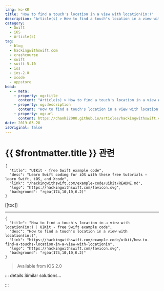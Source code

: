```yaml
---
lang: ko-KR
title: "How to find a touch's location in a view with location(in:)"
description: "Article(s) > How to find a touch's location in a view with location(in:)"
category:
  - Swift
  - iOS
  - Article(s)
tag: 
  - blog
  - hackingwithswift.com
  - crashcourse
  - swift
  - swift-5.10
  - ios
  - ios-2.0
  - xcode
  - appstore
head:
  - - meta:
    - property: og:title
      content: "Article(s) > How to find a touch's location in a view with location(in:)"
    - property: og:description
      content: "How to find a touch's location in a view with location(in:)"
    - property: og:url
      content: https://chanhi2000.github.io/articles/hackingwithswift.com/example-code/uikit/how-to-find-a-touchs-location-in-a-view-with-locationin.html
date: 2019-03-28
isOriginal: false
---
```


# {{ $frontmatter.title }} 관련

```component VPCard
{
  "title": "UIKit - free Swift example code",
  "desc": "Learn Swift coding for iOS with these free tutorials – learn Swift, iOS, and Xcode",
  "link": "/hackingwithswift.com/example-code/uikit/README.md",
  "logo": "https://hackingwithswift.com/favicon.svg",
  "background": "rgba(174,10,10,0.2)"
}
```

[[toc]]

---

```component VPCard
{
  "title": "How to find a touch's location in a view with location(in:) | UIKit - free Swift example code",
  "desc": "How to find a touch's location in a view with location(in:)",
  "link": "https://hackingwithswift.com/example-code/uikit/how-to-find-a-touchs-location-in-a-view-with-locationin",
  "logo": "https://hackingwithswift.com/favicon.svg",
  "background": "rgba(174,10,10,0.2)"
}
```

> Available from iOS 2.0

<!-- TODO: 작성 -->

<!--
When the user starts touching an iOS screen, `touchesBegan()` is immediately called with a set of `UITouches`. If you want to find where the user touched, you need to take one of those touches then use `location(in:)` on it, like this:

```swift
override func touchesBegan(_ touches: Set<UITouch>, with event: UIEvent?) {
    if let touch = touches.first {
        let position = touch.location(in: view)
        print(position)
    }
}
```

That will make `position` a `CGPoint` representing where the user touched in the current view. You can if you want pass a different view to `location(in:)`, and it will tell you where the touch was relative to that other view instead.

-->

::: details Similar solutions…

<!--
/example-code/games/how-to-find-a-touchs-location-in-a-node-using-locationin">How to find a touch's location in a node using location(in:) 
/example-code/uikit/how-to-measure-touch-strength-using-3d-touch">How to measure touch strength using 3D Touch 
/quick-start/swiftui/swiftui-tips-and-tricks">SwiftUI tips and tricks 
/example-code/system/how-to-use-touch-id-to-authenticate-users-by-fingerprint">How to use Touch ID to authenticate users by fingerprint 
/example-code/uikit/how-to-add-a-uiapplicationshortcutitem-quick-action-for-3d-touch">How to add a UIApplicationShortcutItem quick action for 3D Touch</a>
-->

:::

